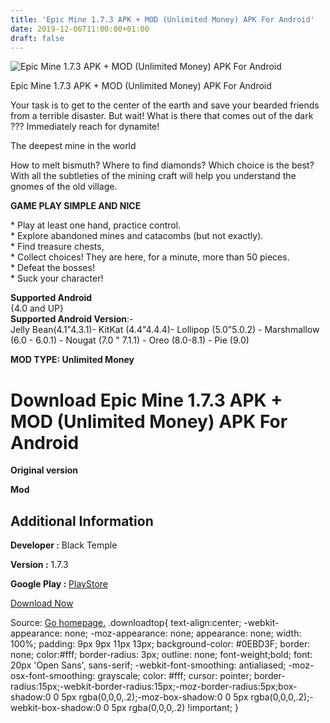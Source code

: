 ```yaml
---
title: 'Epic Mine 1.7.3 APK + MOD (Unlimited Money) APK For Android'
date: 2019-12-06T11:00:00+01:00
draft: false
---
```


![Epic Mine 1.7.3 APK + MOD (Unlimited Money) APK For Android](https://i0.wp.com/apkhome.net/wp-content/uploads/2019/12/Epic-Mine.png "Epic Mine 1.7.3 APK + MOD (Unlimited Money) APK For Android")

  

Epic Mine 1.7.3 APK + MOD (Unlimited Money) APK For Android

Your task is to get to the center of the earth and save your bearded friends from a terrible disaster. But wait! What is there that comes out of the dark ??? Immediately reach for dynamite!

The deepest mine in the world

How to melt bismuth? Where to find diamonds? Which choice is the best? With all the subtleties of the mining craft will help you understand the gnomes of the old village.

**GAME PLAY SIMPLE AND NICE**

\* Play at least one hand, practice control.  
\* Explore abandoned mines and catacombs (but not exactly).  
\* Find treasure chests,  
\* Collect choices! They are here, for a minute, more than 50 pieces.  
\* Defeat the bosses!  
\* Suck your character!

**Supported Android**  
{4.0 and UP}  
**Supported Android Version**:-  
Jelly Bean(4.1"4.3.1)- KitKat (4.4"4.4.4)- Lollipop (5.0"5.0.2) - Marshmallow (6.0 - 6.0.1) - Nougat (7.0 " 7.1.1) - Oreo (8.0-8.1) - Pie (9.0)

**MOD TYPE: Unlimited Money**

Download Epic Mine 1.7.3 APK + MOD (Unlimited Money) APK For Android
====================================================================

**Original version**

**Mod**

Additional Information
----------------------

**Developer :** Black Temple

**Version :** 1.7.3

**Google Play :** [PlayStore](https://play.google.com/store/apps/details?id=ru.blacktemple.epicmine)

  

[Download Now](https://store4app.co/post/epic-mine-1-7-3-apk-mod-unlimited-money-apk-for-android_1575213900)

  
Source: [Go homepage.](https://store4app.co/post/epic-mine-1-7-3-apk-mod-unlimited-money-apk-for-android_1575213900) .downloadtop{ text-align:center; -webkit-appearance: none; -moz-appearance: none; appearance: none; width: 100%; padding: 9px 9px 11px 13px; background-color: #0EBD3F; border: none; color:#fff; border-radius: 3px; outline: none; font-weight;bold; font: 20px 'Open Sans', sans-serif; -webkit-font-smoothing: antialiased; -moz-osx-font-smoothing: grayscale; color: #fff; cursor: pointer; border-radius:15px;-webkit-border-radius:15px;-moz-border-radius:5px;box-shadow:0 0 5px rgba(0,0,0,.2);-moz-box-shadow:0 0 5px rgba(0,0,0,.2);-webkit-box-shadow:0 0 5px rgba(0,0,0,.2) !important; }